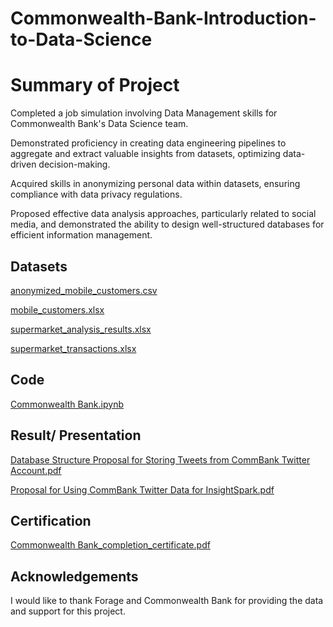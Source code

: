# Commonwealth-Bank-Introduction-to-Data-Science

# Summary of Project

Completed a job simulation involving Data Management skills for Commonwealth Bank's Data Science team.

Demonstrated proficiency in creating data engineering pipelines to aggregate and extract valuable insights from datasets, optimizing data-driven decision-making.

Acquired skills in anonymizing personal data within datasets, ensuring compliance with data privacy regulations.

Proposed effective data analysis approaches, particularly related to social media, and demonstrated the ability to design well-structured databases for efficient information management.

## Datasets

[anonymized_mobile_customers.csv](https://github.com/reuel97/Commonwealth-Bank-Introduction-to-Data-Science/blob/main/anonymized_mobile_customers.csv)

[mobile_customers.xlsx](https://github.com/reuel97/Commonwealth-Bank-Introduction-to-Data-Science/blob/main/mobile_customers.xlsx)

[supermarket_analysis_results.xlsx](https://github.com/reuel97/Commonwealth-Bank-Introduction-to-Data-Science/blob/main/supermarket_analysis_results.xlsx)

[supermarket_transactions.xlsx]( https://github.com/reuel97/Commonwealth-Bank-Introduction-to-Data-Science/blob/main/supermarket_transactions.xlsx)

## Code

 [Commonwealth Bank.ipynb]( https://github.com/reuel97/Commonwealth-Bank-Introduction-to-Data-Science/blob/main/Commonwealth%20Bank.ipynb)

## Result/ Presentation

[Database Structure Proposal for Storing Tweets from CommBank Twitter Account.pdf](https://github.com/reuel97/Commonwealth-Bank-Introduction-to-Data-Science/blob/main/Database%20Structure%20Proposal%20for%20Storing%20Tweets%20from%20CommBank%20Twitter%20Account.pdf)

[Proposal for Using CommBank Twitter Data for InsightSpark.pdf](https://github.com/reuel97/Commonwealth-Bank-Introduction-to-Data-Science/blob/main/Proposal%20for%20Using%20CommBank%20Twitter%20Data%20for%20InsightSpark.pdf)

## Certification

[Commonwealth Bank_completion_certificate.pdf]( https://github.com/reuel97/Commonwealth-Bank-Introduction-to-Data-Science/blob/main/Commonwealth%20Bank_completion_certificate.pdf)

## Acknowledgements

I would like to thank Forage and Commonwealth Bank for providing the data and support for this project. 

